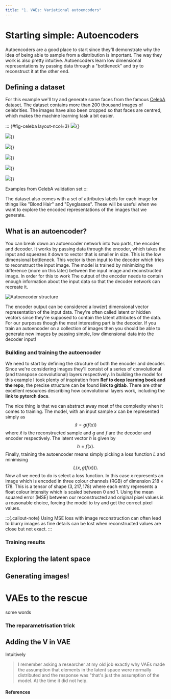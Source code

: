 ```yaml
---
title: "1. VAEs: Variational autoencoders"
---
```


# Starting simple: Autoencoders

Autoencoders are a good place to start since they'll demonstrate why the idea of being able to sample from a distribution is important. The way they work is also pretty intuitive. Autoencoders learn low dimensional representations by passing data through a "bottleneck" and try to reconstruct it at the other end. 



## Defining a dataset

For this example we'll try and generate some faces from the famous [CelebA](https://mmlab.ie.cuhk.edu.hk/projects/CelebA.html) dataset. The dataset contains more than 200 thousand images of celebrities. The images have also been cropped so that faces are centred, which makes the machine learning task a bit easier.

::: {#fig-celeba layout-ncol=3}
![](images/celebA_val_set_23.png){}

![](images/celebA_val_set_123.png){}

![](images/celebA_val_set_453.png){}

![](images/celebA_val_set_623.png){}

![](images/celebA_val_set_645.png){}

![](images/celebA_val_set_2645.png){}

Examples from CelebA validation set
:::

The dataset also comes with a set of attributes labels for each image for things like "Blond Hair" and "Eyeglasses". These will be useful when we want to explore the encoded representations of the images that we generate. 

## What is an autoencoder?

You can break down an autoencoder network into two parts, the encoder and decoder. 
It works by passing data through the encoder, which takes the input and squeezes it down to vector that is smaller in size. This is the low dimensional bottleneck. This vector is then input to the decoder which tries to reconstruct the input image. The model is trained by minimizing the difference (more on this later) between the input image and reconstructed image. In order for this to work The output of the encoder needs to contain enough information about the input data so that the decoder network can recreate it.

![Autoencoder structure](images/autoencoder_structure.png)

The encoder output can be considered a low(er) dimensional vector representation of the input data. They're often called latent or hidden vectors since they're supposed to contain the latent attributes of the data. For our purposes though the most interesting part is the decoder. If you train an autoencoder on a collection of images then you should be able to generate new images by passing simple, low dimensional data into the decoder input!


### Building and training the autoencoder

We need to start by defining the structure of both the encoder and decoder. Since we're considering images they'll consist of a series of convolutional (and transpose convolutional) layers respectively. In building the model for this example I took plenty of inspiration from **Ref to deep learning book and the repo**, the precise structure can be found **link to gitlab**. There are other excellent resources describing how convolutional layers work, including the **link to pytorch docs**. 

The nice thing is that we can abstract away most of the complexity when it comes to training. The model, with an input sample $x$ can be represented simply as
$$
\hat{x} = g(f(x))
$$
where $\hat{x}$ is the reconstructed sample and $g$ and $f$ are the decoder and encoder respectively. The latent vector $h$ is given by
$$
h = f(x).
$$
Finally, training the autoencoder means simply picking a loss function $L$ and minimising
$$
L(x, g(f(x))).
$$
Now all we need to do is select a loss function. In this case $x$ represents an image which is encoded in three colour channels (RGB) of dimension $218 \times 178$. This is a tensor of shape $(3, 217, 178)$ where each entry represents a float colour intensity which is scaled between 0 and 1. Using the mean squared error (MSE) between our reconstructed and original pixel values is a reasonable choice, forcing the model to try and get the correct pixel values.

:::{.callout-note}
Using MSE loss with image reconstruction can often lead to blurry images as fine details can be lost when reconstructed values are close but not exact.
:::

### Training results


## Exploring the latent space

## Generating images!


# VAEs to the rescue

some words 

### The reparametrisation trick

## Adding the V in VAE





Intuitively 


> I remember asking a researcher at my old job exactly why VAEs made the assumption that elements in the latent space were normally distributed and the response was "that's just the assumption of the model. At the time it did not help.


#### References


